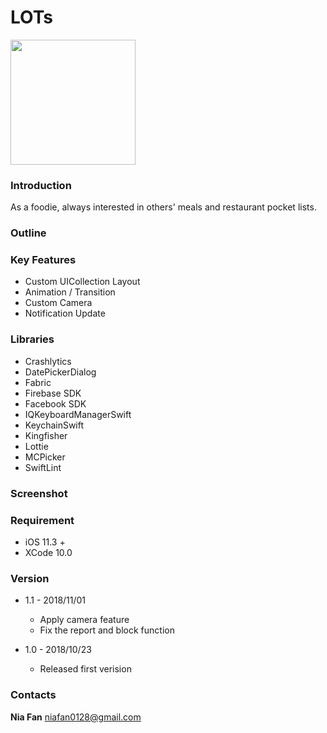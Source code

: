 # LOTs

<a href="https://itunes.apple.com/us/app/lots/id1439182743?l=zh&ls=1&mt=8"><img src="https://imgurl.org/temp/1811/79e15d026616cee0.png" width="200"></a>

### Introduction
As a foodie, always interested in others' meals and restaurant pocket lists.

### Outline



### Key Features

* Custom UICollection Layout
* Animation / Transition
* Custom Camera
* Notification Update


### Libraries

* Crashlytics
* DatePickerDialog
* Fabric
* Firebase SDK
* Facebook SDK
* IQKeyboardManagerSwift
* KeychainSwift
* Kingfisher
* Lottie
* MCPicker
* SwiftLint

### Screenshot


### Requirement

* iOS 11.3 +
* XCode 10.0

### Version

* 1.1 - 2018/11/01
  * Apply camera feature
  * Fix the report and block function


* 1.0 - 2018/10/23
  * Released first verision

### Contacts
**Nia Fan**
niafan0128@gmail.com
